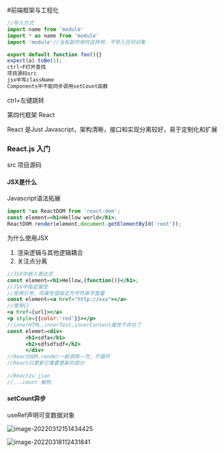 #前端框架与工程化

```js
//导入方式
import name from 'module'
import * as name from 'module'
import 'module'//当有副作用时这样用，不导入任何对象

export default function foo(){}
expect(a).toBe(1);
ctrl+F打开查找
项目源码src
jsx中写className
Components中不能同步调用setCount函数
```

ctrl+左键跳转

第四代框架 React

React 是Just Javascript，架构清晰，接口和实现分离较好，易于定制化和扩展

### React.js 入门

src 项目源码

#### JSX是什么

Javascript语法拓展

```jsx
import *as ReactDOM from 'react-dom';
const element=<h1>Hellow world</h1>;
ReactDOM.render(element,document.getElementById('root'));
```

为什么使用JSX

1. 渲染逻辑与其他逻辑耦合
2. 关注点分离

```jsx
//JSX中嵌入表达式
const element=<h1>Hellow,{function()}</h1>;
//JSX中指定属性
//使用引号，将属性值指定为字符串字面量
const element=<a href="http://xxx"></a>
//使用{}
<a href={url}></a>
<p style={{color:'red'}}></p>
//innerHTML,innerText,innerContent属性不存在了
const elemet=<div>
      <h1>sdfa</h1>
      <h2>sdfsdfsdf</h2>
      </div>
//ReactDOM.render一般调用一次，不循环
//React只更新它需要更新的部分
      
//Reactzu'jian
//...count 解构
```

#### setCount异步

useRef声明可变数据对象

![image-20220312151434425](C:\Users\X_Ditto\AppData\Roaming\Typora\typora-user-images\image-20220312151434425.png)





![image-20220318112431841](C:\Users\X_Ditto\AppData\Roaming\Typora\typora-user-images\image-20220318112431841.png)
